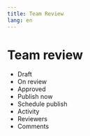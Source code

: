 ```yaml
---
title: Team Review
lang: en
---
```


# Team review
- Draft
- On review
- Approved
- Publish now
- Schedule publish
- Activity
- Reviewers
- Comments
